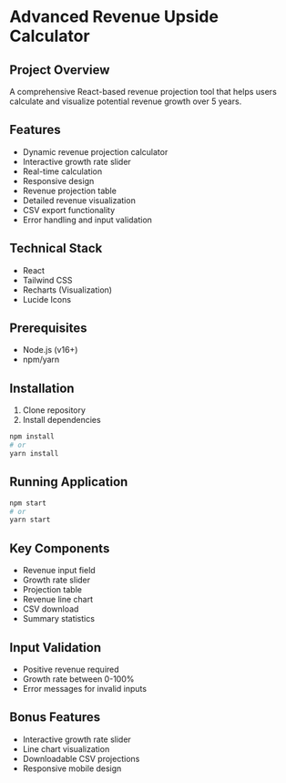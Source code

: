 # Advanced Revenue Upside Calculator

## Project Overview
A comprehensive React-based revenue projection tool that helps users calculate and visualize potential revenue growth over 5 years.

## Features
- Dynamic revenue projection calculator
- Interactive growth rate slider
- Real-time calculation
- Responsive design
- Revenue projection table
- Detailed revenue visualization
- CSV export functionality
- Error handling and input validation

## Technical Stack
- React
- Tailwind CSS
- Recharts (Visualization)
- Lucide Icons

## Prerequisites
- Node.js (v16+)
- npm/yarn

## Installation
1. Clone repository
2. Install dependencies
```bash
npm install
# or
yarn install
```

## Running Application
```bash
npm start
# or 
yarn start
```

## Key Components
- Revenue input field
- Growth rate slider
- Projection table
- Revenue line chart
- CSV download
- Summary statistics

## Input Validation
- Positive revenue required
- Growth rate between 0-100%
- Error messages for invalid inputs

## Bonus Features
- Interactive growth rate slider
- Line chart visualization
- Downloadable CSV projections
- Responsive mobile design